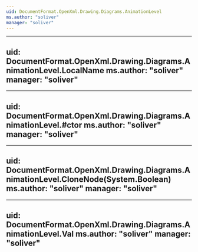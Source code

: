 ```yaml
---
uid: DocumentFormat.OpenXml.Drawing.Diagrams.AnimationLevel
ms.author: "soliver"
manager: "soliver"
---
```


---
uid: DocumentFormat.OpenXml.Drawing.Diagrams.AnimationLevel.LocalName
ms.author: "soliver"
manager: "soliver"
---

---
uid: DocumentFormat.OpenXml.Drawing.Diagrams.AnimationLevel.#ctor
ms.author: "soliver"
manager: "soliver"
---

---
uid: DocumentFormat.OpenXml.Drawing.Diagrams.AnimationLevel.CloneNode(System.Boolean)
ms.author: "soliver"
manager: "soliver"
---

---
uid: DocumentFormat.OpenXml.Drawing.Diagrams.AnimationLevel.Val
ms.author: "soliver"
manager: "soliver"
---
